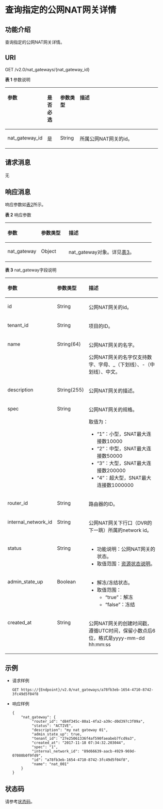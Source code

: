 # 查询指定的公网NAT网关详情<a name="nat_api_0062"></a>

## 功能介绍<a name="section45827181"></a>

查询指定的公网NAT网关详情。

## URI<a name="section9791447"></a>

GET /v2.0/nat\_gateways/\{nat\_gateway\_id\}

**表 1**  参数说明

<a name="table285161395713"></a>
<table><thead align="left"><tr id="row12912101317577"><th class="cellrowborder" valign="top" width="22.57%" id="mcps1.2.5.1.1"><p id="p791271313579"><a name="p791271313579"></a><a name="p791271313579"></a>参数</p>
</th>
<th class="cellrowborder" valign="top" width="8.649999999999999%" id="mcps1.2.5.1.2"><p id="p1391221355716"><a name="p1391221355716"></a><a name="p1391221355716"></a>是否必选</p>
</th>
<th class="cellrowborder" valign="top" width="12.9%" id="mcps1.2.5.1.3"><p id="p7912013105718"><a name="p7912013105718"></a><a name="p7912013105718"></a>参数类型</p>
</th>
<th class="cellrowborder" valign="top" width="55.879999999999995%" id="mcps1.2.5.1.4"><p id="p1191216131572"><a name="p1191216131572"></a><a name="p1191216131572"></a>描述</p>
</th>
</tr>
</thead>
<tbody><tr id="row1591281345717"><td class="cellrowborder" valign="top" width="22.57%" headers="mcps1.2.5.1.1 "><p id="p69121213115717"><a name="p69121213115717"></a><a name="p69121213115717"></a>nat_gateway_id</p>
</td>
<td class="cellrowborder" valign="top" width="8.649999999999999%" headers="mcps1.2.5.1.2 "><p id="p1291281325710"><a name="p1291281325710"></a><a name="p1291281325710"></a>是</p>
</td>
<td class="cellrowborder" valign="top" width="12.9%" headers="mcps1.2.5.1.3 "><p id="p179129138573"><a name="p179129138573"></a><a name="p179129138573"></a>String</p>
</td>
<td class="cellrowborder" valign="top" width="55.879999999999995%" headers="mcps1.2.5.1.4 "><p id="p20912111395719"><a name="p20912111395719"></a><a name="p20912111395719"></a>所属公网NAT网关的id。</p>
</td>
</tr>
</tbody>
</table>

## 请求消息<a name="section54909781"></a>

无

## 响应消息<a name="section24425986"></a>

响应参数如[表2](#table129831149144215)所示。

**表 2**  响应参数

<a name="table129831149144215"></a>
<table><thead align="left"><tr id="row2233175015424"><th class="cellrowborder" valign="top" width="22.93%" id="mcps1.2.4.1.1"><p id="p112331950124213"><a name="p112331950124213"></a><a name="p112331950124213"></a>参数</p>
</th>
<th class="cellrowborder" valign="top" width="18.83%" id="mcps1.2.4.1.2"><p id="p1023335020429"><a name="p1023335020429"></a><a name="p1023335020429"></a>参数类型</p>
</th>
<th class="cellrowborder" valign="top" width="58.24%" id="mcps1.2.4.1.3"><p id="p1123319502426"><a name="p1123319502426"></a><a name="p1123319502426"></a>描述</p>
</th>
</tr>
</thead>
<tbody><tr id="row1223325010421"><td class="cellrowborder" valign="top" width="22.93%" headers="mcps1.2.4.1.1 "><p id="p202331450134211"><a name="p202331450134211"></a><a name="p202331450134211"></a>nat_gateway</p>
</td>
<td class="cellrowborder" valign="top" width="18.83%" headers="mcps1.2.4.1.2 "><p id="p12331150184217"><a name="p12331150184217"></a><a name="p12331150184217"></a>Object</p>
</td>
<td class="cellrowborder" valign="top" width="58.24%" headers="mcps1.2.4.1.3 "><p id="p62331505427"><a name="p62331505427"></a><a name="p62331505427"></a>nat_gateway对象。详见<a href="#table514165011429">表3</a>。</p>
</td>
</tr>
</tbody>
</table>

**表 3**  nat\_gateway字段说明

<a name="table514165011429"></a>
<table><thead align="left"><tr id="row1233175044210"><th class="cellrowborder" valign="top" width="23.23%" id="mcps1.2.4.1.1"><p id="p16233350194217"><a name="p16233350194217"></a><a name="p16233350194217"></a>参数</p>
</th>
<th class="cellrowborder" valign="top" width="18.18%" id="mcps1.2.4.1.2"><p id="p1123375010428"><a name="p1123375010428"></a><a name="p1123375010428"></a>参数类型</p>
</th>
<th class="cellrowborder" valign="top" width="58.589999999999996%" id="mcps1.2.4.1.3"><p id="p2023313507424"><a name="p2023313507424"></a><a name="p2023313507424"></a>描述</p>
</th>
</tr>
</thead>
<tbody><tr id="row623313504427"><td class="cellrowborder" valign="top" width="23.23%" headers="mcps1.2.4.1.1 "><p id="p162338502421"><a name="p162338502421"></a><a name="p162338502421"></a>id</p>
</td>
<td class="cellrowborder" valign="top" width="18.18%" headers="mcps1.2.4.1.2 "><p id="p92331950144219"><a name="p92331950144219"></a><a name="p92331950144219"></a>String</p>
</td>
<td class="cellrowborder" valign="top" width="58.589999999999996%" headers="mcps1.2.4.1.3 "><p id="p5233165034219"><a name="p5233165034219"></a><a name="p5233165034219"></a>公网NAT网关的id。</p>
</td>
</tr>
<tr id="row72331550164211"><td class="cellrowborder" valign="top" width="23.23%" headers="mcps1.2.4.1.1 "><p id="p1123335024220"><a name="p1123335024220"></a><a name="p1123335024220"></a>tenant_id</p>
</td>
<td class="cellrowborder" valign="top" width="18.18%" headers="mcps1.2.4.1.2 "><p id="p8233450174216"><a name="p8233450174216"></a><a name="p8233450174216"></a>String</p>
</td>
<td class="cellrowborder" valign="top" width="58.589999999999996%" headers="mcps1.2.4.1.3 "><p id="p172332504428"><a name="p172332504428"></a><a name="p172332504428"></a>项目的ID。</p>
</td>
</tr>
<tr id="row17233185084220"><td class="cellrowborder" valign="top" width="23.23%" headers="mcps1.2.4.1.1 "><p id="p323355014426"><a name="p323355014426"></a><a name="p323355014426"></a>name</p>
</td>
<td class="cellrowborder" valign="top" width="18.18%" headers="mcps1.2.4.1.2 "><p id="p323355044218"><a name="p323355044218"></a><a name="p323355044218"></a>String(64)</p>
</td>
<td class="cellrowborder" valign="top" width="58.589999999999996%" headers="mcps1.2.4.1.3 "><p id="p42331650144212"><a name="p42331650144212"></a><a name="p42331650144212"></a>公网NAT网关的名字。</p>
<p id="p72333505429"><a name="p72333505429"></a><a name="p72333505429"></a>公网NAT网关的名字仅支持数字、字母、_（下划线）、-（中划线）、中文。</p>
</td>
</tr>
<tr id="row1623315018422"><td class="cellrowborder" valign="top" width="23.23%" headers="mcps1.2.4.1.1 "><p id="p19233145020424"><a name="p19233145020424"></a><a name="p19233145020424"></a>description</p>
</td>
<td class="cellrowborder" valign="top" width="18.18%" headers="mcps1.2.4.1.2 "><p id="p423318503426"><a name="p423318503426"></a><a name="p423318503426"></a>String(255)</p>
</td>
<td class="cellrowborder" valign="top" width="58.589999999999996%" headers="mcps1.2.4.1.3 "><p id="p923335014212"><a name="p923335014212"></a><a name="p923335014212"></a>公网NAT网关的描述。</p>
</td>
</tr>
<tr id="row1623315506427"><td class="cellrowborder" valign="top" width="23.23%" headers="mcps1.2.4.1.1 "><p id="p18233350184218"><a name="p18233350184218"></a><a name="p18233350184218"></a>spec</p>
</td>
<td class="cellrowborder" valign="top" width="18.18%" headers="mcps1.2.4.1.2 "><p id="p15233105018428"><a name="p15233105018428"></a><a name="p15233105018428"></a>String</p>
</td>
<td class="cellrowborder" valign="top" width="58.589999999999996%" headers="mcps1.2.4.1.3 "><p id="p1023385084218"><a name="p1023385084218"></a><a name="p1023385084218"></a>公网NAT网关的规格。</p>
<p id="p1223319508422"><a name="p1223319508422"></a><a name="p1223319508422"></a>取值为：</p>
<a name="ul132334508424"></a><a name="ul132334508424"></a><ul id="ul132334508424"><li>“1”：小型，SNAT最大连接数<span>10000</span></li><li>“2”：中型，SNAT最大连接数<span>50000</span></li><li>“3”：大型，SNAT最大连接数<span>200000</span></li><li>“4”：超大型，SNAT最大连接数<span>1000000</span></li></ul>
</td>
</tr>
<tr id="row42331050144212"><td class="cellrowborder" valign="top" width="23.23%" headers="mcps1.2.4.1.1 "><p id="p1723325015428"><a name="p1723325015428"></a><a name="p1723325015428"></a>router_id</p>
</td>
<td class="cellrowborder" valign="top" width="18.18%" headers="mcps1.2.4.1.2 "><p id="p3233115094213"><a name="p3233115094213"></a><a name="p3233115094213"></a>String</p>
</td>
<td class="cellrowborder" valign="top" width="58.589999999999996%" headers="mcps1.2.4.1.3 "><p id="p102331150144211"><a name="p102331150144211"></a><a name="p102331150144211"></a>路由器的ID。</p>
</td>
</tr>
<tr id="row72331650164215"><td class="cellrowborder" valign="top" width="23.23%" headers="mcps1.2.4.1.1 "><p id="p8233195017429"><a name="p8233195017429"></a><a name="p8233195017429"></a>internal_network_id</p>
</td>
<td class="cellrowborder" valign="top" width="18.18%" headers="mcps1.2.4.1.2 "><p id="p223314508421"><a name="p223314508421"></a><a name="p223314508421"></a>String</p>
</td>
<td class="cellrowborder" valign="top" width="58.589999999999996%" headers="mcps1.2.4.1.3 "><p id="p4233125084214"><a name="p4233125084214"></a><a name="p4233125084214"></a>公网NAT网关下行口（DVR的下一跳）所属的network id。</p>
</td>
</tr>
<tr id="row102339502423"><td class="cellrowborder" valign="top" width="23.23%" headers="mcps1.2.4.1.1 "><p id="p82331150114212"><a name="p82331150114212"></a><a name="p82331150114212"></a>status</p>
</td>
<td class="cellrowborder" valign="top" width="18.18%" headers="mcps1.2.4.1.2 "><p id="p1823311508429"><a name="p1823311508429"></a><a name="p1823311508429"></a>String</p>
</td>
<td class="cellrowborder" valign="top" width="58.589999999999996%" headers="mcps1.2.4.1.3 "><a name="ul9233155034214"></a><a name="ul9233155034214"></a><ul id="ul9233155034214"><li>功能说明：公网NAT网关的状态。</li><li>取值范围：<a href="资源状态说明.md#table1390614366107">资源状态说明</a>。</li></ul>
</td>
</tr>
<tr id="row20233450104210"><td class="cellrowborder" valign="top" width="23.23%" headers="mcps1.2.4.1.1 "><p id="p32333502427"><a name="p32333502427"></a><a name="p32333502427"></a>admin_state_up</p>
</td>
<td class="cellrowborder" valign="top" width="18.18%" headers="mcps1.2.4.1.2 "><p id="p1764614265487"><a name="p1764614265487"></a><a name="p1764614265487"></a>Boolean</p>
</td>
<td class="cellrowborder" valign="top" width="58.589999999999996%" headers="mcps1.2.4.1.3 "><a name="ul71858556358"></a><a name="ul71858556358"></a><ul id="ul71858556358"><li>解冻/冻结状态。</li><li>取值范围：<a name="ul11838172814409"></a><a name="ul11838172814409"></a><ul id="ul11838172814409"><li>“true”：解冻</li><li>“false”：冻结</li></ul>
</li></ul>
</td>
</tr>
<tr id="row22331050154211"><td class="cellrowborder" valign="top" width="23.23%" headers="mcps1.2.4.1.1 "><p id="p723305014427"><a name="p723305014427"></a><a name="p723305014427"></a>created_at</p>
</td>
<td class="cellrowborder" valign="top" width="18.18%" headers="mcps1.2.4.1.2 "><p id="p423312509427"><a name="p423312509427"></a><a name="p423312509427"></a>String</p>
</td>
<td class="cellrowborder" valign="top" width="58.589999999999996%" headers="mcps1.2.4.1.3 "><p id="p16351227165916"><a name="p16351227165916"></a><a name="p16351227165916"></a>公网NAT网关的创建时间戳，遵循UTC时间，保留小数点后6位，格式是yyyy-mm-dd hh:mm:ss</p>
</td>
</tr>
</tbody>
</table>

## 示例<a name="section18507287"></a>

-   请求样例

    ```
    GET https://{Endpoint}/v2.0/nat_gateways/a78fb3eb-1654-4710-8742-3fc49d5f04f8
    ```


-   响应样例

    ```
    {
        "nat_gateway": { 
             "router_id": "d84f345c-80a1-4fa2-a39c-d0d397c3f09a", 
             "status": "ACTIVE", 
             "description": "my nat gateway 01", 
             "admin_state_up": true, 
             "tenant_id": "27e25061336f4af590faeabeb7fcd9a3", 
             "created_at": "2017-11-18 07:34:32.203044", 
             "spec": "1", 
             "internal_network_id": "89d66639-aacb-4929-969d-07080b0f9fd9", 
             "id": "a78fb3eb-1654-4710-8742-3fc49d5f04f8", 
             "name": "nat_001" 
        }
    }
    ```


## 状态码<a name="section22695302"></a>

请参考[状态码](状态码.md)。

